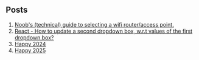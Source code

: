 ## Posts
1. [Noob's (technical) guide to selecting a wifi router/access point.](./hardware/wifi-selection.md)
2. [React - How to update a second dropdown box, w.r.t values of the first dropdown box?](./software/react-dualdropdown.md)
3. [Happy 2024](./note/2024.md)
4. [Happy 2025](./note/2025.md)